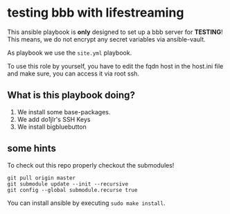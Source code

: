  testing bbb with lifestreaming
===============================

This ansible playbook is **only** designed to set up a bbb server for **TESTING**!
This means, we do not encrypt any secret variables via ansible-vault.

As playbook we use the ``site.yml`` playbook.

To use this role by yourself, you have to edit the fqdn host in the host.ini file and make sure, you can access it via root ssh.


 What is this playbook doing?
---------------------
1. We install some base-packages.
2. We add do1jlr's SSH Keys
3. We install bigbluebutton

 some hints
-----------
To check out this repo properly checkout the submodules!
```
git pull origin master
git submodule update --init --recursive
git config --global submodule.recurse true
```

You can install ansible by executing ``sudo make install``.
